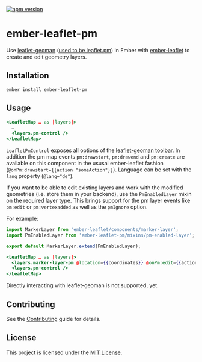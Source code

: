 [![npm version](https://badge.fury.io/js/ember-leaflet-pm.svg)](https://badge.fury.io/js/ember-leaflet-pm)

ember-leaflet-pm
==============================================================================

Use [leaflet-geoman](https://github.com/geoman-io/leaflet-geoman) ([used to be leaflet.pm](https://github.com/geoman-io/leaflet-geoman/issues/501)) in Ember with [ember-leaflet](https://ember-leaflet.com) to create and edit geometry layers.


Installation
------------------------------------------------------------------------------

```
ember install ember-leaflet-pm
```


Usage
------------------------------------------------------------------------------

```hbs
<LeafletMap … as |layers|>
  …
  <layers.pm-control />
</LeafletMap>
```

`LeafletPmControl` exposes all options of the [leaflet-geoman toolbar](https://github.com/geoman-io/leaflet-geoman#leaflet-geoman-toolbar). In addition the pm map events `pm:drawstart`, `pm:drawend` and `pm:create` are available on this component in the ususal ember-leaflet fashion (`@onPm:drawstart={{action "someAction"}}`). Language can be set with the `lang` property (`@lang="de"`).

If you want to be able to edit existing layers and work with the modified geometries (i.e. store them in your backend), use the `PmEnabledLayer` mixin on the required layer type. This brings support for the pm layer events like `pm:edit` or `pm:vertexadded` as well as the `pmIgnore` option.

For example:
```js
import MarkerLayer from 'ember-leaflet/components/marker-layer';
import PmEnabledLayer from 'ember-leaflet-pm/mixins/pm-enabled-layer';

export default MarkerLayer.extend(PmEnabledLayer);
```

```hbs
<LeafletMap … as |layers|>
  <layers.marker-layer-pm @location={{coordinates}} @onPm:edit={{action "featuredEdited"}} />
  <layers.pm-control />
</LeafletMap>
```

Directly interacting with leaflet-geoman is not supported, yet.

Contributing
------------------------------------------------------------------------------

See the [Contributing](CONTRIBUTING.md) guide for details.


License
------------------------------------------------------------------------------

This project is licensed under the [MIT License](LICENSE.md).
